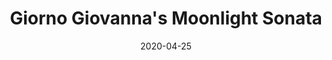 --- 
date: 2020-04-25
categories: arrangements

title: "Giorno Giovanna's Moonlight Sonata"
composer: "Ludwig van Beethoven, Yugo Kanno"
difficulty: Hard

pdf-link: giorno-giovanna-moonlight-sonata-imakappa-2020.pdf
yt-link: https://www.youtube.com/watch?v=L64m5zj2iBs
muse-link: https://musescore.com/user/28025112/scores/6109310

thumbnail: 
---